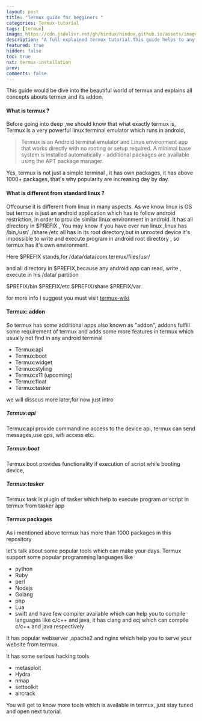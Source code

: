 ```yaml
---
layout: post
title: "Termux guide for begginers "
categories: Termux-tutorial
tags: [termux]
image: https://cdn.jsdelivr.net/gh/hindux/hindux.github.io/assets/images/Termux_begginer.jpg
description: "A full explained termux tutorial.This guide helps to any  begginers who want to master termux or any terminal. This guides explains whole concepts of termux like, termux addons, termux bash command, termux api commands and whole whatever termux has."
featured: true
hidden: false
toc: true
nxt: termux-installation
prev: 
comments: false
---
```

This guide would be dive into the beautiful world of termux and explains all concepts abouts termux and its addon.


#### What is termux ? 
Before going into deep ,we should know that what exactly termux is, Termux is a very powerful linux terminal emulator which runs in android,
> Termux is an Android terminal emulator and Linux environment app that works directly with no rooting or setup required. A minimal base system is installed automatically - additional packages are available using the APT package manager.

Yes, termux is not just a simple terminal , it has own packages, it has above 1000+ packages, that's why popularity are increasing day by day.

#### What is different from standard linux ?
Offcourse it is different from linux in many aspects. As we know linux is OS but termux is just an android application which has to follow android restriction, in order to provide similar linux environment in android. It has all directory in $PREFIX , 
You may know if you have ever run linux  ,linux has /bin,/usr/ ,/share /etc all has in its root directory,but in unrooted device it's impossible to write and execute program in android root directory , so termux has it's own environment.

Here $PREFIX stands,for /data/data/com.termux/files/usr/

and all directory in $PREFIX,because any android app can read, write , execute in his /data/ partition

$PREFIX/bin
$PREFIX/etc
$PREFIX/share
$PREFIX/var

for more info I suggest you must visit [termux-wiki](https://wiki.termux.com/wiki/Differences_from_Linux)

#### Termux: addon
So termux has some additional apps also known as "addon", addons fulfill some requirement of termux and adds some more features in termux which usually not find in any android terminal

* Termux:api
* Termux:boot
* Termux:widget
* Termux:styling
* Termux:x11 (upcoming)
* Termux:float
* Termux:tasker

we will disscus more later,for now just intro
##### Termux:api
Termux:api provide commandline access to the device api, termux can send messages,use  gps, wifi access etc.

##### Termux:boot
Termux boot provides functionality if execution of script while booting device,

##### Termux:tasker
Termux task is plugin of tasker which help to execute program or script in termux from tasker app

#### Termux packages
As i mentioned above termux has more than 1000 packages in this repository

let's talk about some popular tools which can make your days.
Termux support some popular  programming languages like

* python
* Ruby
* perl
* Nodejs
* Golang
* php
* Lua
* swift
and have few compiler available which can help you to compile languages like c/c++ and java, it has clang and ecj which can compile c/c++ and java respectively

It has popular webserver ,apache2 and nginx which help you to serve your website from termux.

It has some serious hacking tools 
* metasploit
* Hydra
* nmap
* settoolkit
* aircrack

You will get to know more tools which is available in termux, just stay tuned and open next tutorial.








